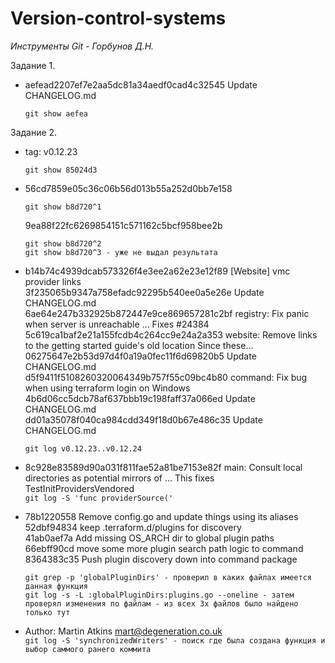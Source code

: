 # Version-control-systems

*Инструменты Git - Горбунов Д.Н.*

Задание 1.

- aefead2207ef7e2aa5dc81a34aedf0cad4c32545 Update CHANGELOG.md
                           
  ```git show aefea```

Задание 2.

- tag: v0.12.23
            
  ```git show 85024d3```
  
- 56cd7859e05c36c06b56d013b55a252d0bb7e158
                         
  ```git show b8d720^1```
                   
  9ea88f22fc6269854151c571162c5bcf958bee2b
                   
  ```git show b8d720^2```                           
  ```git show b8d720^3 - уже не выдал результата```
  
- b14b74c4939dcab573326f4e3ee2a62e23e12f89 [Website] vmc provider links                      
  3f235065b9347a758efadc92295b540ee0a5e26e Update CHANGELOG.md                              
  6ae64e247b332925b872447e9ce869657281c2bf registry: Fix panic when server is unreachable ... Fixes #24384                        
  5c619ca1baf2e21a155fcdb4c264cc9e24a2a353 website: Remove links to the getting started guide's old location Since these...                
  06275647e2b53d97d4f0a19a0fec11f6d69820b5 Update CHANGELOG.md                                     
  d5f9411f5108260320064349b757f55c09bc4b80 command: Fix bug when using terraform login on Windows                        
  4b6d06cc5dcb78af637bbb19c198faff37a066ed Update CHANGELOG.md                      
  dd01a35078f040ca984cdd349f18d0b67e486c35 Update CHANGELOG.md
                  
  ```git log v0.12.23..v0.12.24```
  
- 8c928e83589d90a031f811fae52a81be7153e82f main: Consult local directories as potential mirrors of ... This fixes TestInitProvidersVendored             
  ```git log -S 'func providerSource('```              
  
- 78b1220558 Remove config.go and update things using its aliases                 
  52dbf94834 keep .terraform.d/plugins for discovery                    
  41ab0aef7a Add missing OS_ARCH dir to global plugin paths                  
  66ebff90cd move some more plugin search path logic to command                    
  8364383c35 Push plugin discovery down into command package
                  
  ```git grep -p 'globalPluginDirs' - проверил в каких файлах имеется данная функция```                     
  ```git log -s -L :globalPluginDirs:plugins.go --oneline - затем проверял изменения по файлам - из всех 3х файлов было найдено только тут```

- Author: Martin Atkins <mart@degeneration.co.uk>                    
  ```git log -S 'synchronizedWriters' - поиск где была создана функция и выбор саммого ранего коммита```

  
